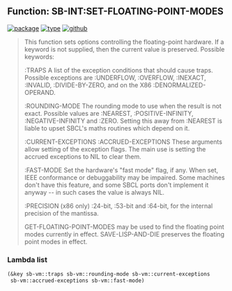 ## Function: SB-INT:SET-FLOATING-POINT-MODES
[![package](https://img.shields.io/badge/Package-SB--INT-5f9ea0.svg?style=social&colorA=999999)](../) [![type](https://img.shields.io/badge/Type-Function-5f9ea0.svg?style=social&colorA=999999)](../#function) [![github](https://img.shields.io/badge/GitHub-View_the_source-5f9ea0.svg?style=social&colorA=999999&logo=github)](https://github.com/sbcl/sbcl/blob/master/src/code/float-trap.lisp/) 

> This function sets options controlling the floating-point
> hardware. If a keyword is not supplied, then the current value is
> preserved. Possible keywords:
> 
> :TRAPS
> A list of the exception conditions that should cause traps.
> Possible exceptions are :UNDERFLOW, :OVERFLOW, :INEXACT, :INVALID,
> :DIVIDE-BY-ZERO, and on the X86 :DENORMALIZED-OPERAND.
> 
> :ROUNDING-MODE
> The rounding mode to use when the result is not exact. Possible
> values are :NEAREST, :POSITIVE-INFINITY, :NEGATIVE-INFINITY and
> :ZERO.  Setting this away from :NEAREST is liable to upset SBCL's
> maths routines which depend on it.
> 
> :CURRENT-EXCEPTIONS
> :ACCRUED-EXCEPTIONS
> These arguments allow setting of the exception flags. The main
> use is setting the accrued exceptions to NIL to clear them.
> 
> :FAST-MODE
> Set the hardware's "fast mode" flag, if any. When set, IEEE
> conformance or debuggability may be impaired. Some machines don't
> have this feature, and some SBCL ports don't implement it anyway
> -- in such cases the value is always NIL.
> 
> :PRECISION (x86 only)
> :24-bit, :53-bit and :64-bit, for the internal precision of the mantissa.
> 
> GET-FLOATING-POINT-MODES may be used to find the floating point modes
> currently in effect. SAVE-LISP-AND-DIE preserves the floating point modes
> in effect.

### Lambda list
```cl
(&key sb-vm::traps sb-vm::rounding-mode sb-vm::current-exceptions
 sb-vm::accrued-exceptions sb-vm::fast-mode)
```
